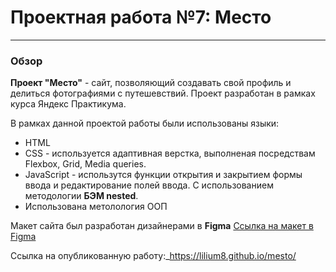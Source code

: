 # Проектная работа №7: Место

------

### Обзор
**Проект "Место"** - сайт, позволяющий создавать свой профиль и делиться фотографиями с путешевствий. Проект разработан в рамках курса Яндекс Практикума. 

В рамках данной проектой работы были использованы языки:
* HTML
* CSS - используется адаптивная верстка, выполненая посредствам  Flexbox, Grid, Media queries. 
* JavaScript - использутся функции открытия и закрытием формы ввода и редактирование полей ввода.
C использованием методологии **БЭМ nested**.
* Использована метолология ООП 

Макет сайта был разработан дизайнерами в **Figma** [Ссылка на макет в Figma](https://www.figma.com/file/2cn9N9jSkmxD84oJik7xL7/JavaScript.-Sprint-4?node-id=0%3A1)


Ссылка на опубликованную работу:_https://lilium8.github.io/mesto/


